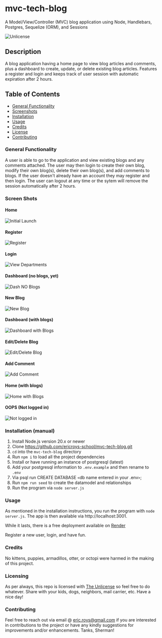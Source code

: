 # mvc-tech-blog

A Model/View/Controller (MVC) blog application using Node, Handlebars, Postgres, Sequelize (ORM), and Sessions

![Unlicense](https://img.shields.io/badge/license-The_Unlicense-blue)

## Description

A blog application having a home page to view blog articles and comments, plus a dashboard to create, update, or delete existing blog articles.
Features a register and login and keeps track of user session with automatic expiration after 2 hours.

## Table of Contents

- [General Functionality](#general-functionality)
- [Screenshots](#screen-shots)
- [Installation](#installation)
- [Usage](#usage)
- [Credits](#credits)
- [License](#licensing)
- [Contributing](#contributing)

### General Functionality

A user is able to go to the application and view existing blogs and any comments attached. The user may then login to create their own blog, modify their own blog(s), delete their own blog(s), and add comments to blogs. If the user doesn't already have an account they may register and then login. The user can logout at any time or the sytem will remove the session automatically after 2 hours.

### Screen Shots

#### Home

![Initial Launch](./public/images/ss_home_no_entries.png)

#### Register

![Register](./public/images/ss_register.png)

#### Login

![View Departments](./public/images/ss_login.png)

#### Dashboard (no blogs, yet)

![Dash NO Blogs](./public/images/ss_dashboard_noblogs.png)

#### New Blog

![New Blog](./public/images/ss_newblog.png)

#### Dashboard (with blogs)

![Dashboard with Blogs](./public/images/ss_dashboard_populated.png)

#### Edit/Delete Blog

![Edit/Delete Blog](./public/images/ss_edit_delete_blog.png)

#### Add Comment

![Add Comment](./public/images/ss_addcomment.png)

#### Home (with blogs)

![Home with Blogs](./public/images/ss_withComment.png)

#### OOPS (Not logged in)

![Not logged in](./public/images/ss_error_handler.png)

### Installation (manual)

1.  Install Node.js version 20.x or newer
2.  Clone https://github.com/ericroys-school/mvc-tech-blog.git
3.  `cd` into the `mvc-tech-blog` directory
4.  Run `npm i` to load all the project dependencies
5.  Install or have running an instance of postgresql (latest)
6.  Add your postgresql information to `.env.example` and then rename to `.env`
7.  Via psql run CREATE DATABASE `<`db name entered in your .env`>`;
8.  Run `npm run seed` to create the datamodel and relationships
9.  Run the program via `node server.js`

### Usage

As mentioned in the installation instructions, you run the program with `node server.js`. The app is then available via http://localhost:3001.

While it lasts, there is a free deployment available on [Render](https://mvc-tech-blog-z3bj.onrender.com)

Register a new user, login, and have fun.

### Credits

No kittens, puppies, armadillos, otter, or octopi were harmed in the making of this project.

### Licensing

As per always, this repo is licensed with [The Unlicense](http://choosealicense.com/licenses/unlicense) so feel free to do whatever. Share with your kids, dogs, neighbors, mail carrier, etc. Have a nice day!

### Contributing

Feel free to reach out via email @ eric.roys@gmail.com if you are interested in contributions to the project or have any kindly suggestions for improvements and/or enhancements. Tanks, Sherman!
